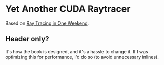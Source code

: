 # Yet Another CUDA Raytracer

Based on [Ray Tracing in One Weekend](https://raytracing.github.io/books/RayTracingInOneWeekend.html).

## Header only?
It's how the book is designed, and it's a hassle to change it.
If I was optimizing this for performance, I'd do so (to avoid unnecessary inlines).
